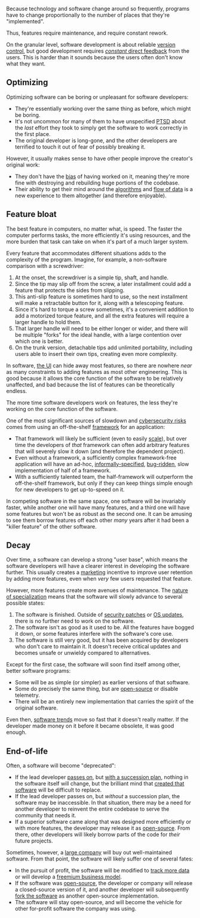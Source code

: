 
Because technology and software change around so frequently, programs have to change proportionally to the number of places that they're "implemented".

Thus, features require maintenance, and require constant rework.

On the granular level, software development is about reliable [version control](computers-software-versionctrl.md), but good development requires [*constant* direct feedback](customerservice.md) from the users. This is harder than it sounds because the users often don't know what they want.

## Optimizing

Optimizing software can be boring or unpleasant for software developers:

- They're essentially working over the same thing as before, which might be boring.
- It's not uncommon for many of them to have unspecified [PTSD](hardship-ptsd.md) about the *last* effort they took to simply get the software to work correctly in the first place.
- The original developer is long-gone, and the other developers are terrified to touch it out of fear of possibly breaking it.

However, it usually makes sense to have other people improve the creator's original work:

- They don't have the [bias](mind-bias.md) of having worked on it, meaning they're more fine with destroying and rebuilding huge portions of the codebase.
- Their ability to get their mind around the [algorithms](programming-algorithms.md) and [flow of data](data-structures.md) is a new experience to them altogether (and therefore enjoyable).

## Feature bloat

The best feature in computers, no matter what, is speed. The faster the computer performs tasks, the more efficiently it's using resources, and the more burden that task can take on when it's part of a much larger system.

Every feature that accommodates different situations adds to the complexity of the program. Imagine, for example, a non-software comparison with a screwdriver:

1. At the onset, the screwdriver is a simple tip, shaft, and handle.
2. Since the tip may slip off from the screw, a later installment could add a feature that protects the sides from slipping.
3. This anti-slip feature is sometimes hard to use, so the next installment will make a retractable button for it, along with a telescoping feature.
4. Since it's hard to torque a screw sometimes, it's a convenient addition to add a motorized torque feature, and all the extra features will require a larger handle to hold them.
5. That larger handle will need to be either longer or wider, and there will be multiple "forks" for the ideal handle, with a large contention over which one is better.
6. On the trunk version, detachable tips add unlimited portability, including users able to insert their own tips, creating even more complexity.

In software, [the UI](design-uxui.md) can hide away most features, so there are nowhere *near* as many constraints to adding features as most other engineering. This is good because it allows the core function of the software to be relatively unaffected, and bad because the list of features can be theoretically endless.

The more time software developers work on features, the less they're working on the core function of the software.

One of the most significant sources of slowdown and [cybersecurity risks](computers-cysec.md) comes from using an off-the-shelf [framework](programming-basics.md) for an application:

- That framework will likely be sufficient (even to easily [scale](computers-distsys-enterprise.md)), but over time the developers of *that* framework can often add arbitrary features that will severely slow it down (and therefore the dependent project).
- Even without a framework, a sufficiently complex framework-free application will have an ad-hoc, [informally-specified](language-writing-documentation-cs.md), [bug-ridden](computers-software-redesign.md), slow implementation of half of a framework.
- With a sufficiently talented team, the half-framework will outperform the off-the-shelf framework, but only if they can keep things simple enough for new developers to get up-to-speed on it.

In competing software in the same space, one software will be invariably faster, while another one will have many features, and a third one will have some features but won't be as robust as the second one. It can be amusing to see them borrow features off each other *many* years after it had been a "killer feature" of the other software.

## Decay

Over time, a software can develop a strong "user base", which means the software developers will have a clearer interest in developing the software further. This usually creates a [marketing](marketing.md) incentive to improve user retention by adding more features, even when *very* few users requested that feature.

However, more features create more avenues of maintenance. The [nature of specialization](jobs-specialization.md) means that the software will slowly advance to several possible states:

1. The software is finished. Outside of [security patches](computers-cysec.md) or [OS updates](computers-os.md), there is no further need to work on the software.
2. The software isn't as good as it used to be. All the features have bogged it down, or some features interfere with the software's core use.
3. The software is still very good, but it has been acquired by developers who don't care to maintain it. It doesn't receive critical updates and becomes unsafe or unwieldy compared to alternatives.

Except for the first case, the software will soon find itself among other, better software programs:

- Some will be as simple (or simpler) as earlier versions of that software.
- Some do precisely the same thing, but are [open-source](legal-ip-floss.md) or disable telemetry.
- There will be an entirely new implementation that carries the spirit of the original software.

Even then, [software trends](trends.md) move so fast that it doesn't really matter. If the developer made money on it before it became obsolete, it was good enough.

## End-of-life

Often, a software will become "deprecated":

- If the lead developer [passes on](legacy.md), but [with a succession plan](hardship-death.md), nothing in the software itself will change, but the brilliant mind that [created that software](computers-software-design.md) will be difficult to replace.
- If the lead developer passes on, but *without* a succession plan, the software may be inaccessible. In that situation, there may be a need for another developer to reinvent the entire codebase to serve the community that needs it.
- If a superior software came along that was designed more efficiently or with more features, the developer may release it as [open-source](legal-ip-floss.md). From there, other developers will likely borrow parts of the code for *their* future projects.

Sometimes, however, a [large company](computers-distsys-enterprise.md) will buy out well-maintained software. From that point, the software will likely suffer one of several fates:

- In the pursuit of profit, the software will be modified to [track more data](faang.md) or will develop a [freemium business model](legal-ip-floss.md).
- If the software was [open-source](legal-ip-floss.md), the developer or company will release a closed-source version of it, and another developer will subsequently [fork the software](computers-software-versionctrl.md) as another open-source implementation.
- The software will stay open-source, and will become the vehicle for other for-profit software the company was using.
